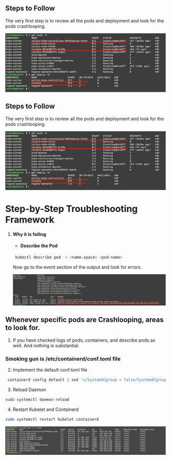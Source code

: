 ## Steps to Follow

The very first step is to review all the pods and deployment and look for the pods crashlooping.

![Error picture](../Images/crashloop.png)

## Steps to Follow

The very first step is to review all the pods and deployment and look for the pods crashlooping.

![Error picture](../Images/crashloop.png)

# Step-by-Step Troubleshooting Framework
1. #### Why it is failing
    * #### Describe the Pod
    ```bash
     kubectl describe pod -n <name-space> <pod-name>
    ```
    Now go to the event section of the output and look for errors.
    
    ![Alt text](../Images/describe-crashloop.png)

## Whenever specific pods are Crashlooping, areas to look for.

1. If you have checked logs of pods, containers, and describe pods as well. And nothing is substantial. 
### Smoking gun is /etc/containerd/conf.toml file

2. Implement the default conf.toml file 

```bash
 containerd config default | sed 's/SystemdCgroup = false/SystemdCgroup = true/' | sudo tee /etc/containerd/conf.toml
```

3. Reload Daemon

```bash
sudo systemctl daemon-reload
```

4. Restart Kubelet and Containerd 

```bash
sudo systemctl restart kubelet containerd
```


![Normal Cluster](../Images/normal_cluster.png)